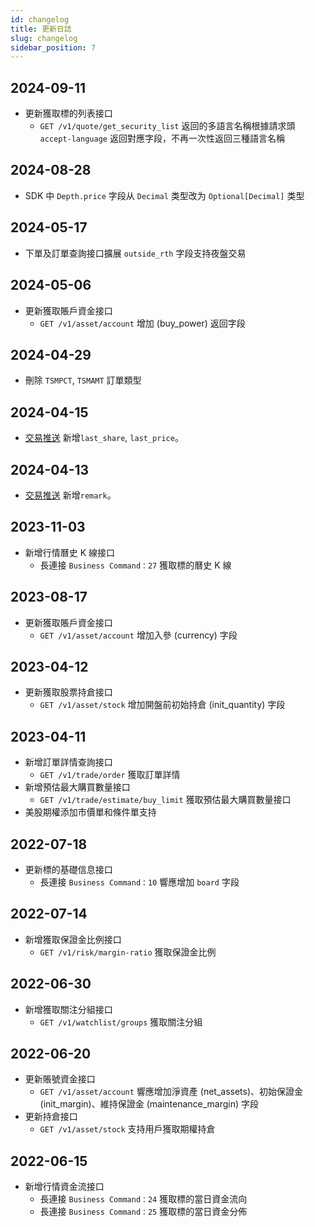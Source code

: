 ```yaml
---
id: changelog
title: 更新日誌
slug: changelog
sidebar_position: 7
---
```


## 2024-09-11

- 更新獲取標的列表接口
  - `GET /v1/quote/get_security_list` 返回的多語言名稱根據請求頭 `accept-language` 返回對應字段，不再一次性返回三種語言名稱

## 2024-08-28

- SDK 中 `Depth.price` 字段从 `Decimal` 类型改为 `Optional[Decimal]` 类型

## 2024-05-17

- 下單及訂單查詢接口擴展 `outside_rth` 字段支持夜盤交易

## 2024-05-06

- 更新獲取賬戶資金接口
  - `GET /v1/asset/account` 增加 (buy_power) 返回字段

## 2024-04-29

- 刪除 `TSMPCT`, `TSMAMT` 訂單類型

## 2024-04-15

- [交易推送](https://open.longportapp.com/docs/trade/trade-definition#websocket-%E6%8E%A8%E9%80%81%E9%80%9A%E7%9F%A5) 新增`last_share`, `last_price`。

## 2024-04-13

- [交易推送](https://open.longportapp.com/docs/trade/trade-definition#websocket-%E6%8E%A8%E9%80%81%E9%80%9A%E7%9F%A5) 新增`remark`。

## 2023-11-03

- 新增行情曆史 K 線接口
  - 長連接 `Business Command：27` 獲取標的曆史 K 線

## 2023-08-17

- 更新獲取賬戶資金接口
  - `GET /v1/asset/account` 增加入參 (currency) 字段

## 2023-04-12

- 更新獲取股票持倉接口
  - `GET /v1/asset/stock` 增加開盤前初始持倉 (init_quantity) 字段

## 2023-04-11

- 新增訂單詳情查詢接口
  - `GET /v1/trade/order` 獲取訂單詳情
- 新增預估最大購買數量接口
  - `GET /v1/trade/estimate/buy_limit` 獲取預估最大購買數量接口
- 美股期權添加市價單和條件單支持

## 2022-07-18

- 更新標的基礎信息接口
  - 長連接 `Business Command：10` 響應增加 `board` 字段

## 2022-07-14

- 新增獲取保證金比例接口
  - `GET /v1/risk/margin-ratio` 獲取保證金比例

## 2022-06-30

- 新增獲取關注分組接口
  - `GET /v1/watchlist/groups` 獲取關注分組

## 2022-06-20

- 更新賬號資金接口
  - `GET /v1/asset/account` 響應增加淨資產 (net_assets)、初始保證金 (init_margin)、維持保證金 (maintenance_margin) 字段
- 更新持倉接口
  - `GET /v1/asset/stock` 支持用戶獲取期權持倉

## 2022-06-15

- 新增行情資金流接口
  - 長連接 `Business Command：24` 獲取標的當日資金流向
  - 長連接 `Business Command：25` 獲取標的當日資金分佈
